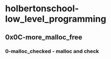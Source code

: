 # holbertonschool-low_level_programming
## 0x0C-more_malloc_free
### 0-malloc_checked - malloc and check
